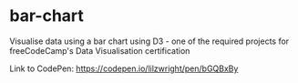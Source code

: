 # bar-chart
Visualise data using a bar chart using D3 - one of the required projects for freeCodeCamp's Data Visualisation certification

Link to CodePen: https://codepen.io/lilzwright/pen/bGQBxBy
